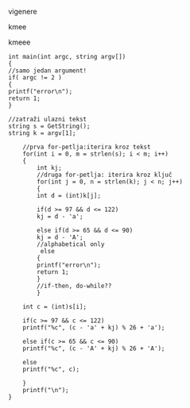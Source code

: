 vigenere

kmee

kmeee

    int main(int argc, string argv[])
    {
    //samo jedan argument!
    if( argc != 2 )
    {
    printf("error\n");
    return 1;
    }
    
    //zatraži ulazni tekst
    string s = GetString();
    string k = argv[1];
    
        //prva for-petlja:iterira kroz tekst
        for(int i = 0, m = strlen(s); i < m; i++)
        {   
            int kj;
            //druga for-petlja: iterira kroz ključ
            for(int j = 0, n = strlen(k); j < n; j++)
            {
            int d = (int)k[j];
        
            if(d >= 97 && d <= 122)
            kj = d - 'a';
            
            else if(d >= 65 && d <= 90)
            kj = d - 'A';
            //alphabetical only
             else
            {
            printf("error\n");
            return 1;
            }
            //if-then, do-while??
            }
        
        int c = (int)s[i];
        
        if(c >= 97 && c <= 122)
        printf("%c", (c - 'a' + kj) % 26 + 'a');
        
        else if(c >= 65 && c <= 90)
        printf("%c", (c - 'A' + kj) % 26 + 'A');
        
        else
        printf("%c", c);
    
        }
        printf("\n");
    }
